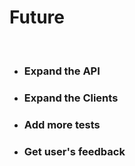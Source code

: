 # Future 

<br>

- ### Expand the API
- ### Expand the Clients
- ### Add more tests 
- ### Get user's feedback